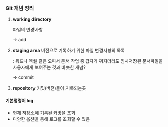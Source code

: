 ### Git 개념 정리

1. **working directory**

    파일의 변경사항

   -> add

2. **staging area** 버전으로 기록하기 위한 파일 변경사항의 목록

   : 워드나 엑셀 같은 오피서 문서 작업 중 갑자기 꺼지더라도 임시저장된 문서파일을 사용자에게 보여주는 것과 비슷한 개념? 

   -> commit

3. **repository** 커밋(버전)들이 기록되는곳 



#### 기본명령어 log

- 현재 저장소에 기록된 커밋을 조회
- 다양한 옵션을 통해 로그를 조회할 수 있음







